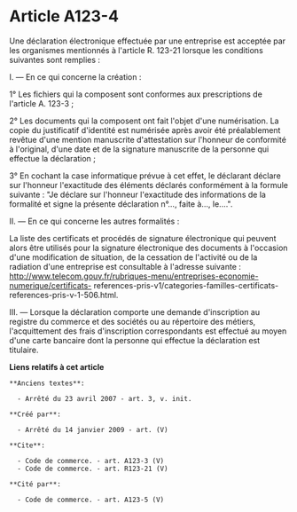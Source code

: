# Article A123-4

Une déclaration électronique effectuée par une entreprise est acceptée par les organismes mentionnés à l'article R. 123-21
lorsque les conditions suivantes sont remplies :

I. ― En ce qui concerne la création :

1° Les fichiers qui la composent sont conformes aux prescriptions de l'article A. 123-3 ; 

2° Les documents qui la composent ont fait l'objet d'une numérisation. La copie du justificatif d'identité est numérisée
après avoir été préalablement revêtue d'une mention manuscrite d'attestation sur l'honneur de conformité à l'original, d'une
date et de la signature manuscrite de la personne qui effectue la déclaration ; 

3° En cochant la case informatique prévue à cet effet, le déclarant déclare sur l'honneur l'exactitude des éléments déclarés
conformément à la formule suivante : "Je déclare sur l'honneur l'exactitude des informations de la formalité et signe la
présente déclaration n°..., faite à..., le....". 

II. ― En ce qui concerne les autres formalités : 

La liste des certificats et procédés de signature électronique qui peuvent alors être utilisés pour la signature électronique
des documents à l'occasion d'une modification de situation, de la cessation de l'activité ou de la radiation d'une entreprise
est consultable à l'adresse suivante :  http://www.telecom.gouv.fr/rubriques-menu/entreprises-economie-numerique/certificats-
references-pris-v1/categories-familles-certificats-references-pris-v-1-506.html. 

III. ― Lorsque la déclaration comporte une demande d'inscription au registre du commerce et des sociétés ou au répertoire des
métiers, l'acquittement des frais d'inscription correspondants est effectué au moyen d'une carte bancaire dont la personne
qui effectue la déclaration est titulaire.

**Liens relatifs à cet article**

	**Anciens textes**:

	  - Arrêté du 23 avril 2007 - art. 3, v. init.

	**Créé par**:

	  - Arrêté du 14 janvier 2009 - art. (V)

	**Cite**:

	  - Code de commerce. - art. A123-3 (V)
	  - Code de commerce. - art. R123-21 (V)

	**Cité par**:

	  - Code de commerce. - art. A123-5 (V)
